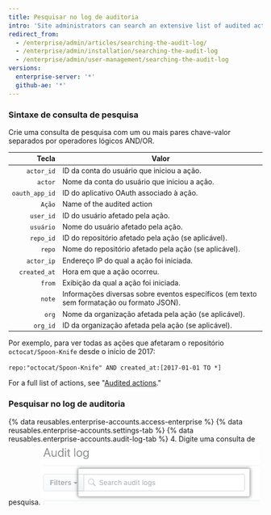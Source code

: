 ```yaml
---
title: Pesquisar no log de auditoria
intro: 'Site administrators can search an extensive list of audited actions on the enterprise.'
redirect_from:
  - /enterprise/admin/articles/searching-the-audit-log/
  - /enterprise/admin/installation/searching-the-audit-log
  - /enterprise/admin/user-management/searching-the-audit-log
versions:
  enterprise-server: '*'
  github-ae: '*'
---
```


### Sintaxe de consulta de pesquisa

Crie uma consulta de pesquisa com um ou mais pares chave-valor separados por operadores lógicos AND/OR.

|          Tecla | Valor                                                                                     |
| --------------:| ----------------------------------------------------------------------------------------- |
|     `actor_id` | ID da conta do usuário que iniciou a ação.                                                |
|        `actor` | Nome da conta do usuário que iniciou a ação.                                              |
| `oauth_app_id` | ID do aplicativo OAuth associado à ação.                                                  |
|         `Ação` | Name of the audited action                                                                |
|      `user_id` | ID do usuário afetado pela ação.                                                          |
|      `usuário` | Nome do usuário afetado pela ação.                                                        |
|      `repo_id` | ID do repositório afetado pela ação (se aplicável).                                       |
|         `repo` | Nome do repositório afetado pela ação (se aplicável).                                     |
|     `actor_ip` | Endereço IP do qual a ação foi iniciada.                                                  |
|   `created_at` | Hora em que a ação ocorreu.                                                               |
|         `from` | Exibição da qual a ação foi iniciada.                                                     |
|         `note` | Informações diversas sobre eventos específicos (em texto sem formatação ou formato JSON). |
|          `org` | Nome da organização afetada pela ação (se aplicável).                                     |
|       `org_id` | ID da organização afetada pela ação (se aplicável).                                       |

Por exemplo, para ver todas as ações que afetaram o repositório `octocat/Spoon-Knife` desde o início de 2017:

  `repo:"octocat/Spoon-Knife" AND created_at:[2017-01-01 TO *]`

For a full list of actions, see "[Audited actions](/admin/user-management/audited-actions)."

### Pesquisar no log de auditoria

{% data reusables.enterprise-accounts.access-enterprise %}
{% data reusables.enterprise-accounts.settings-tab %}
{% data reusables.enterprise-accounts.audit-log-tab %}
4. Digite uma consulta de pesquisa.![Consulta de pesquisa](/assets/images/enterprise/site-admin-settings/search-query.png)

